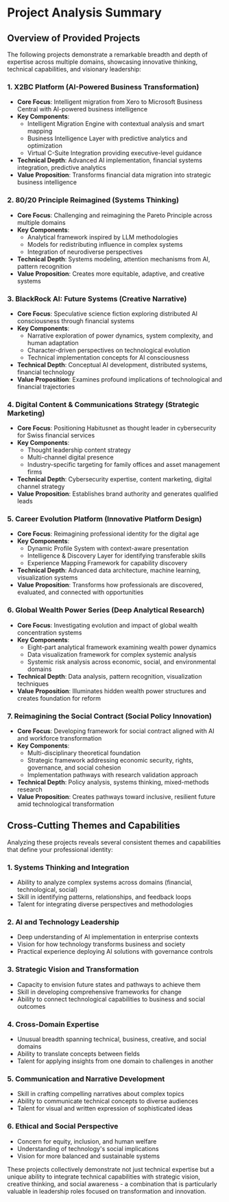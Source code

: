 # Project Analysis Summary

## Overview of Provided Projects

The following projects demonstrate a remarkable breadth and depth of expertise across multiple domains, showcasing innovative thinking, technical capabilities, and visionary leadership:

### 1. X2BC Platform (AI-Powered Business Transformation)
- **Core Focus**: Intelligent migration from Xero to Microsoft Business Central with AI-powered business intelligence
- **Key Components**: 
  - Intelligent Migration Engine with contextual analysis and smart mapping
  - Business Intelligence Layer with predictive analytics and optimization
  - Virtual C-Suite Integration providing executive-level guidance
- **Technical Depth**: Advanced AI implementation, financial systems integration, predictive analytics
- **Value Proposition**: Transforms financial data migration into strategic business intelligence

### 2. 80/20 Principle Reimagined (Systems Thinking)
- **Core Focus**: Challenging and reimagining the Pareto Principle across multiple domains
- **Key Components**:
  - Analytical framework inspired by LLM methodologies
  - Models for redistributing influence in complex systems
  - Integration of neurodiverse perspectives
- **Technical Depth**: Systems modeling, attention mechanisms from AI, pattern recognition
- **Value Proposition**: Creates more equitable, adaptive, and creative systems

### 3. BlackRock AI: Future Systems (Creative Narrative)
- **Core Focus**: Speculative science fiction exploring distributed AI consciousness through financial systems
- **Key Components**:
  - Narrative exploration of power dynamics, system complexity, and human adaptation
  - Character-driven perspectives on technological evolution
  - Technical implementation concepts for AI consciousness
- **Technical Depth**: Conceptual AI development, distributed systems, financial technology
- **Value Proposition**: Examines profound implications of technological and financial trajectories

### 4. Digital Content & Communications Strategy (Strategic Marketing)
- **Core Focus**: Positioning Habitusnet as thought leader in cybersecurity for Swiss financial services
- **Key Components**:
  - Thought leadership content strategy
  - Multi-channel digital presence
  - Industry-specific targeting for family offices and asset management firms
- **Technical Depth**: Cybersecurity expertise, content marketing, digital channel strategy
- **Value Proposition**: Establishes brand authority and generates qualified leads

### 5. Career Evolution Platform (Innovative Platform Design)
- **Core Focus**: Reimagining professional identity for the digital age
- **Key Components**:
  - Dynamic Profile System with context-aware presentation
  - Intelligence & Discovery Layer for identifying transferable skills
  - Experience Mapping Framework for capability discovery
- **Technical Depth**: Advanced data architecture, machine learning, visualization systems
- **Value Proposition**: Transforms how professionals are discovered, evaluated, and connected with opportunities

### 6. Global Wealth Power Series (Deep Analytical Research)
- **Core Focus**: Investigating evolution and impact of global wealth concentration systems
- **Key Components**:
  - Eight-part analytical framework examining wealth power dynamics
  - Data visualization framework for complex systemic analysis
  - Systemic risk analysis across economic, social, and environmental domains
- **Technical Depth**: Data analysis, pattern recognition, visualization techniques
- **Value Proposition**: Illuminates hidden wealth power structures and creates foundation for reform

### 7. Reimagining the Social Contract (Social Policy Innovation)
- **Core Focus**: Developing framework for social contract aligned with AI and workforce transformation
- **Key Components**:
  - Multi-disciplinary theoretical foundation
  - Strategic framework addressing economic security, rights, governance, and social cohesion
  - Implementation pathways with research validation approach
- **Technical Depth**: Policy analysis, systems thinking, mixed-methods research
- **Value Proposition**: Creates pathways toward inclusive, resilient future amid technological transformation

## Cross-Cutting Themes and Capabilities

Analyzing these projects reveals several consistent themes and capabilities that define your professional identity:

### 1. Systems Thinking and Integration
- Ability to analyze complex systems across domains (financial, technological, social)
- Skill in identifying patterns, relationships, and feedback loops
- Talent for integrating diverse perspectives and methodologies

### 2. AI and Technology Leadership
- Deep understanding of AI implementation in enterprise contexts
- Vision for how technology transforms business and society
- Practical experience deploying AI solutions with governance controls

### 3. Strategic Vision and Transformation
- Capacity to envision future states and pathways to achieve them
- Skill in developing comprehensive frameworks for change
- Ability to connect technological capabilities to business and social outcomes

### 4. Cross-Domain Expertise
- Unusual breadth spanning technical, business, creative, and social domains
- Ability to translate concepts between fields
- Talent for applying insights from one domain to challenges in another

### 5. Communication and Narrative Development
- Skill in crafting compelling narratives about complex topics
- Ability to communicate technical concepts to diverse audiences
- Talent for visual and written expression of sophisticated ideas

### 6. Ethical and Social Perspective
- Concern for equity, inclusion, and human welfare
- Understanding of technology's social implications
- Vision for more balanced and sustainable systems

These projects collectively demonstrate not just technical expertise but a unique ability to integrate technical capabilities with strategic vision, creative thinking, and social awareness - a combination that is particularly valuable in leadership roles focused on transformation and innovation.
